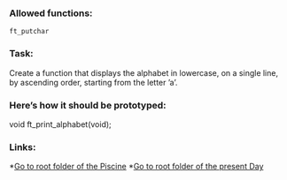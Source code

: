### Allowed functions:
`ft_putchar`

### Task:
Create a function that displays the alphabet in lowercase, on a single line, by ascending order, starting from the letter ’a’.

### Here’s how it should be prototyped:
void ft_print_alphabet(void);

### Links:
*[Go to root folder of the Piscine](https://github.com/Eyedropping/C/tree/master/Piscine_C_21_School)
*[Go to root folder of the present Day](https://github.com/Eyedropping/C/tree/master/Piscine_C_21_School/Day02)